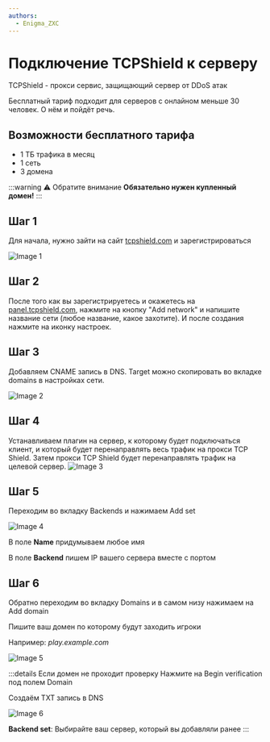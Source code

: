 ```yaml
---
authors:
  - Enigma_ZXC
---
```


# Подключение TCPShield к серверу

TCPShield - прокси сервис, защищающий сервер от DDoS атак

Бесплатный тариф подходит для серверов с онлайном меньше 30 человек. О нём и пойдёт речь.

## Возможности бесплатного тарифа

- 1 ТБ трафика в месяц
- 1 сеть
- 3 домена

:::warning :warning: Обратите внимание
**Обязательно нужен купленный домен!**
:::

## Шаг 1

Для начала, нужно зайти на сайт [tcpshield.com](https://tcpshield.com/) и зарегистрироваться

![Image 1](/minecraft/protection/img1.png)

## Шаг 2

После того как вы зарегистрируетесь и окажетесь на [panel.tcpshield.com](https://panel.tcpshield.com/dashboard/overview), нажмите на кнопку "Add network" и напишите название сети (любое название, какое захотите). И после создания нажмите на иконку настроек.

## Шаг 3

Добавляем CNAME запись в DNS. Target можно скопировать во вкладке domains в настройках сети.

![Image 2](/minecraft/protection/img2.png)

## Шаг 4

Устанавливаем плагин на сервер, к которому будет подключаться клиент, и который будет перенаправлять весь трафик на прокси TCP Shield. Затем прокси TCP Shield будет перенаправлять трафик на целевой сервер.
![Image 3](/minecraft/protection/img3.png)

## Шаг 5

Переходим во вкладку Backends и нажимаем Add set

![Image 4](/minecraft/protection/img4.png)

В поле **Name** придумываем любое имя

В поле **Backend** пишем IP вашего сервера вместе с портом

## Шаг 6

Обратно переходим во вкладку Domains и в самом низу нажимаем на Add domain

Пишите ваш домен по которому будут заходить игроки

Например: *play.example.com*

![Image 5](/minecraft/protection/img5.png)

:::details Если домен не проходит проверку
Нажмите на Begin verification под полем Domain

Создаём TXT запись в DNS

![Image 6](/minecraft/protection/img6.png)

**Backend set**: Выбирайте ваш сервер, который вы добавляли ранее
:::
